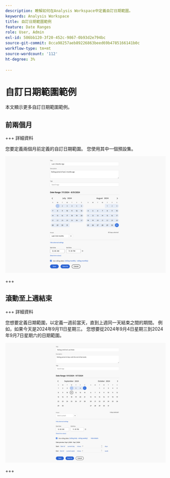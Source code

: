 ```yaml
---
description: 瞭解如何在Analysis Workspace中定義自訂日期範圍。
keywords: Analysis Workspace
title: 自訂日期範圍範例
feature: Date Ranges
role: User, Admin
exl-id: 586bb120-3f20-452c-9867-0b93d2e794bc
source-git-commit: 8cca98257aeb89226863beed69b4785166141b0c
workflow-type: tm+mt
source-wordcount: '112'
ht-degree: 3%

---
```


# 自訂日期範圍範例

本文顯示更多自訂日期範圍範例。



## 前兩個月

+++ 詳細資料

您要定義兩個月前定義的自訂日期範圍。 您使用其中一個預設集。

![過去2個月前](assets/date-range-example-simple.png)

+++


## 滾動至上週結束

+++ 詳細資料

您想要定義日期範圍，以定義一週前當天，直到上週同一天結束之間的期間。 例如，如果今天是2024年9月11日星期三。 您想要從2024年9月4日星期三到2024年9月7日星期六的日期範圍。

![日期範圍範例](assets/date-range-example.png)

+++

<!--

# Create custom date ranges

You can create custom date ranges in Analysis Workspace and save them as Time components. 

For information about adding existing date ranges to a project, see [Calendar and date ranges overview](/help/analyze/analysis-workspace/components/calendar-date-ranges/calendar.md).

To create a custom date range:

 1. In Adobe Analytics, select **[!UICONTROL Components]** > **[!UICONTROL Date ranges]**.

    ![date range page](assets/date-ranges.png)
 
 1. Select [!UICONTROL **Create new date range**].

 1. In the Date range builder, specify the following information:
    
    |Option | Description | 
    |---------|----------|
    | [!UICONTROL **Title**] | The title of the date range as it will appear when users select it in Analysis Workspace. |
    | [!UICONTROL **Description**] | A description for the date range. | 
    | [!UICONTROL **Tags**] | Any tags you want to apply to the date range. | 
    | [!UICONTROL **Date Range**] | Lets you pick a custom date range. By default, the last 30 days are selected. | 
    | [!UICONTROL **Preset**] | Choose from a list of preset date ranges, such as [!UICONTROL **Yesterday**], [!UICONTROL **Last 7 days**], [!UICONTROL **Last 30 days**], and so forth. | 
    | [!UICONTROL **Start time**] | The time of day that the date range begins. | 
    | [!UICONTROL **End time**] | The time of day that the date range ends. | 
    | [!UICONTROL **Use rolling dates**] | Rolling dates allow you to generate a dynamic report that looks forward or backward for a set period of time based on when you ran the report. For example, if you want to report on all Orders placed "Last Month" (based on the Created Date field) and ran that report in December, you'd see orders placed in November. If you ran that same report in January, you'd see orders placed in December.<ul><li>**[!UICONTROL Date Preview]**: Indicates what time period the rolling calendar encompasses.</li><li>**[!UICONTROL Start]**: You can choose among current day, current week, current month, current quarter, current year.</li><li>**[!UICONTROL End]**: You can choose among current day, current week, current month, current quarter, current year.</li></ul><br>Selected by default. | 

 1. Select [!UICONTROL **Save**]. 

## Example: Date range for "two months ago" {#section_C4109C57CB444BB2A79CC8082BD67294}

The following custom date range shows a date range for "two months ago," with a Summary Change visualization showing directional change.

![](assets/date-range-two-months-ago.png)

The custom date range is displayed at the top of the [!UICONTROL Date Range] component panel in your project:

![](assets/date-range-panel-two-months-ago.png)

You can drag this custom date range into a column alongside a custom, monthly rolling date range using the Last Month preset for a comparison. Add a Summary Change visualization and select the totals from each column to show directional change:

![](assets/date-range-two-months-table.png)

## Example: Use a 7-day rolling date range {#section_7EF63B2E9FF54D2E9144C4F76956A8DD}

You can create a date range that specifies a 7-day rolling window that ends one week ago:

![](assets/create_date_range.png)

Use *`rolling daily`*.

* The Start settings would be *`current day minus 6 days`*.

* The End settings would be *`current day minus 7 days`*.

This date range can be a component that you drag onto any freeform table.

-->